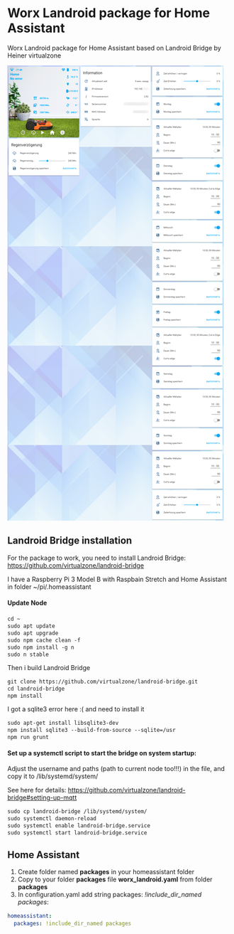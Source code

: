 # Worx Landroid package for Home Assistant
Worx Landroid package for Home Assistant based on Landroid Bridge by Heiner virtualzone

![Landroid](/www/mower/halandroid.png)

## Landroid Bridge installation
For the package to work, you need to install Landroid Bridge: https://github.com/virtualzone/landroid-bridge

I have a Raspberry Pi 3 Model B with Raspbain Stretch and Home Assistant in folder ~/pi/.homeassistant

#### Update Node
```ssh
cd ~
sudo apt update
sudo apt upgrade
sudo npm cache clean -f
sudo npm install -g n
sudo n stable
```
Then i build Landroid Bridge
```ssh
git clone https://github.com/virtualzone/landroid-bridge.git
cd landroid-bridge
npm install
```
I got a sqlite3 error here :( and need to install it

```
sudo apt-get install libsqlite3-dev
npm install sqlite3 --build-from-source --sqlite=/usr
npm run grunt
```
#### Set up a systemctl script to start the bridge on system startup:

Adjust the username and paths (path to current node too!!!) in the file, and copy it to /lib/systemd/system/

See here for details: https://github.com/virtualzone/landroid-bridge#setting-up-mqtt

```
sudo cp landroid-bridge /lib/systemd/system/
sudo systemctl daemon-reload
sudo systemctl enable landroid-bridge.service
sudo systemctl start landroid-bridge.service
```

## Home Assistant

1. Create folder named **packages** in your homeassistant folder
1. Copy to your folder **packages** file **worx_landroid.yaml** from  folder **packages**
1. In configuration.yaml add string packages: _!include_dir_named packages_:
```yaml
homeassistant:
  packages: !include_dir_named packages
```
